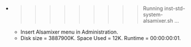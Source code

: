 * >>>>>>>>> Running inst-std-system-alsamixer.sh ...
  * Insert Alsamixer menu in Administration.
  * Disk size = 3887900K. Space Used = 12K. Runtime = 00:00:00:01.
